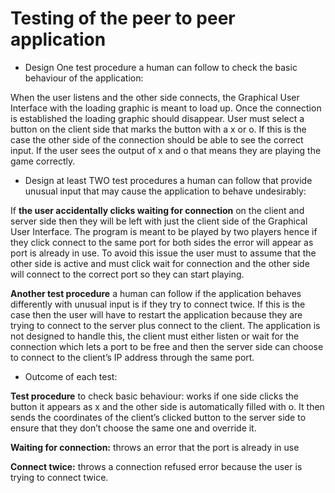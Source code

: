 # Testing of the peer to peer application
-	Design One test procedure a human can follow to check the basic behaviour of the application:

When the user listens and the other side connects, the Graphical User Interface with the loading graphic is meant to load up. Once the connection is established the loading graphic should disappear.
User must select a button on the client side that marks the button with a x or o. If this is the case the other side of the connection should be able to see the correct input. 
If the user sees the output of x and o that means they are playing the game correctly.


-	Design at least TWO test procedures a human can follow that provide unusual input that may cause the application to behave undesirably:

If **the user accidentally clicks waiting for connection** on the client and server side then they will be left with just the client side of the Graphical User Interface. The program is meant to be played by two players hence if they click connect to the same port for both sides the error will appear as port is already in use. 
To avoid this issue the user must to assume that the other side is active and must click wait for connection and the other side will connect to the correct port so they can start playing.

**Another test procedure** a human can follow if the application behaves differently with unusual input is if they try to connect twice. 
If this is the case then the user will have to restart the application because they are trying to connect to the server plus connect to the client. 
The application is not designed to handle this, the client must either listen or wait for the connection which lets a port to be free and then the server side can choose to connect to the client’s IP address through the same port. 

- Outcome of each test: 

**Test procedure** to check basic behaviour: works if one side clicks the button it appears as x and the other side is automatically filled with o. It then sends the coordinates of the client’s clicked button to the server side to ensure that they don’t choose the same one and override it.

**Waiting for connection:** throws an error that the port is already in use

**Connect twice:** throws a connection refused error because the user is trying to connect twice.




